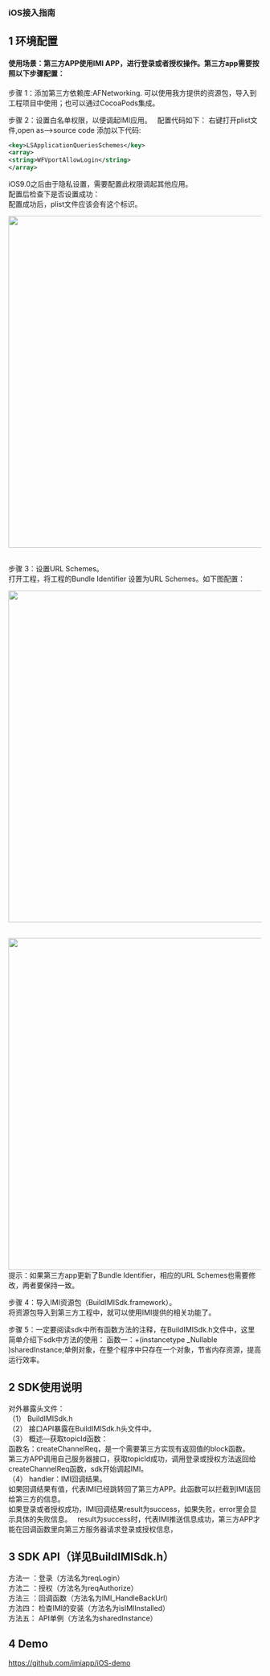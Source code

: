 ### iOS接入指南

## 1 环境配置
#### 使用场景：第三方APP使用IMI APP，进行登录或者授权操作。第三方app需要按照以下步骤配置：
步骤 1：添加第三方依赖库:AFNetworking. 可以使用我方提供的资源包，导入到工程项目中使用；也可以通过CocoaPods集成。

步骤 2：设置白名单权限，以便调起IMI应用。  
配置代码如下：
右键打开plist文件,open as-->source code
 添加以下代码: 
 ```xml
 <key>LSApplicationQueriesSchemes</key>  
 <array>  
 <string>WFVportAllowLogin</string>  
 </array>  
```
iOS9.0之后由于隐私设置，需要配置此权限调起其他应用。  
配置后检查下是否设置成功：  
配置成功后，plist文件应该会有这个标识。 
  
<img src="https://raw.githubusercontent.com/imiapp/imi-sdk/master/iOS-SDK/1.png" width="660" />  
  
步骤 3：设置URL Schemes。  
打开工程，将工程的Bundle Identifier 设置为URL Schemes。如下图配置： 
  
<img src="https://raw.githubusercontent.com/imiapp/imi-sdk/master/iOS-SDK/2.png" width="660" />  
  
<img src="https://raw.githubusercontent.com/imiapp/imi-sdk/master/iOS-SDK/3.png" width="660" />  
提示：如果第三方app更新了Bundle Identifier，相应的URL Schemes也需要修改，两者要保持一致。
  
  
步骤 4：导入IMI资源包（BuildIMISdk.framework）。  
将资源包导入到第三方工程中，就可以使用IMI提供的相关功能了。


步骤 5：一定要阅读sdk中所有函数方法的注释，在BuildIMISdk.h文件中，这里简单介绍下sdk中方法的使用：
函数一：+(instancetype _Nullable )sharedInstance;单例对象，在整个程序中只存在一个对象，节省内存资源，提高运行效率。


## 2 SDK使用说明

对外暴露头文件：  
（1）	BuildIMISdk.h  
（2）	接口API暴露在BuildIMISdk.h头文件中。  
（3）  概述—获取topicId函数：  
函数名：createChannelReq，是一个需要第三方实现有返回值的block函数。  
第三方APP调用自己服务器接口，获取topicId成功，调用登录或授权方法返回给createChannelReq函数，sdk开始调起IMI。  
（4）  handler：IMI回调结果。  
如果回调结果有值，代表IMI已经跳转回了第三方APP。此函数可以拦截到IMI返回给第三方的信息。  
如果登录或者授权成功，IMI回调结果result为success，如果失败，error里会显示具体的失败信息。  
result为success时，代表IMI推送信息成功，第三方APP才能在回调函数里向第三方服务器请求登录或授权信息，

## 3 SDK API（详见BuildIMISdk.h） 
方法一 ：登录（方法名为reqLogin）  
方法二 ：授权（方法名为reqAuthorize）  
方法三 ：回调函数（方法名为IMI_HandleBackUrl）  
方法四： 检查IMI的安装（方法名为isIMIInstalled）  
方法五： API单例（方法名为sharedInstance）

## 4 Demo

https://github.com/imiapp/iOS-demo







